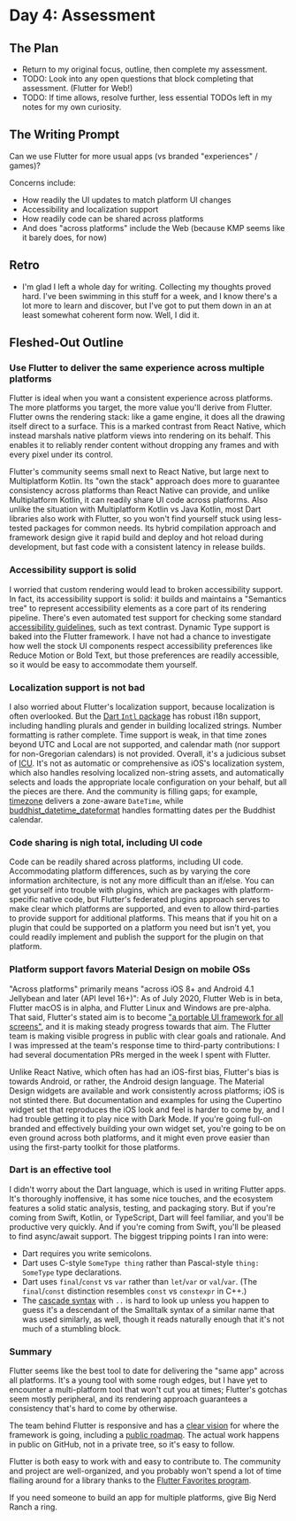# Day 4: Assessment
## The Plan
- Return to my original focus, outline, then complete my assessment.
- TODO: Look into any open questions that block completing that assessment. (Flutter for Web!)
- TODO: If time allows, resolve further, less essential TODOs left in my notes for my own curiosity.

## The Writing Prompt
Can we use Flutter for more usual apps (vs branded "experiences" / games)?

Concerns include:

- How readily the UI updates to match platform UI changes
- Accessibility and localization support
- How readily code can be shared across platforms
- And does "across platforms" include the Web (because KMP seems like it barely does, for now)

## Retro
- I'm glad I left a whole day for writing. Collecting my thoughts proved hard. I've been swimming in this stuff for a week, and I know there's a lot more to learn and discover, but I've got to put them down in an at least somewhat coherent form now. Well, I did it.

## Fleshed-Out Outline

### Use Flutter to deliver the same experience across multiple platforms
Flutter is ideal when you want a consistent experience across platforms.
The more platforms you target, the more value you'll derive from Flutter.
Flutter owns the rendering stack: like a game engine, it does all the drawing itself direct to a surface.
This is a marked contrast from React Native, which instead marshals native platform views into rendering on its behalf.
This enables it to reliably render content without dropping any frames and with every pixel under its control.

Flutter's community seems small next to React Native, but large next to Multiplatform Kotlin.
Its "own the stack" approach does more to guarantee consistency across platforms than React Native can provide, and unlike Multiplatform Kotlin, it can readily share UI code across platforms.
Also unlike the situation with Multiplatform Kotlin vs Java Kotlin, most Dart libraries also work with Flutter, so you won't find yourself stuck using less-tested packages for common needs.
Its hybrid compilation approach and framework design give it rapid build and deploy and hot reload during development, but fast code with a consistent latency in release builds.

### Accessibility support is solid
I worried that custom rendering would lead to broken accessibility support.
In fact, its accessibility support is solid: it builds and maintains a "Semantics tree" to represent accessibility elements as a core part of its rendering pipeline.
There's even automated test support for checking some standard [accessibility guidelines](https://api.flutter.dev/flutter/flutter_test/AccessibilityGuideline-class.html#autolink-31819), such as text contrast.
Dynamic Type support is baked into the Flutter framework.
I have not had a chance to investigate how well the stock UI components respect accessibility preferences like Reduce Motion or Bold Text, but those preferences are readily accessible, so it would be easy to accommodate them yourself.

### Localization support is not bad
I also worried about Flutter's localization support, because localization is often overlooked.
But the [Dart `Intl` package](https://pub.dev/packages/intl) has robust i18n support, including handling plurals and gender in building localized strings. Number formatting is rather complete.
Time support is weak, in that time zones beyond UTC and Local are not supported, and calendar math (nor support for non-Gregorian calendars) is not provided.
Overall, it's a judicious subset of [ICU](http://userguide.icu-project.org/i18n).
It's not as automatic or comprehensive as iOS's localization system, which also handles resolving localized non-string assets, and automatically selects and loads the appropriate locale configuration on your behalf, but all the pieces are there.
And the community is filling gaps; for example, [timezone](https://pub.dev/packages/timezone) delivers a zone-aware `DateTime`, while [buddhist_datetime_dateformat](https://pub.dev/packages/buddhist_datetime_dateformat) handles formatting dates per the Buddhist calendar.

### Code sharing is nigh total, including UI code
Code can be readily shared across platforms, including UI code.
Accommodating platform differences, such as by varying the core information architecture, is not any more difficult than an if/else.
You can get yourself into trouble with plugins, which are packages with platform-specific native code, but Flutter's federated plugins approach serves to make clear which platforms are supported, and even to allow third-parties to provide support for additional platforms.
This means that if you hit on a plugin that could be supported on a platform you need but isn't yet, you could readily implement and publish the support for the plugin on that platform.

### Platform support favors Material Design on mobile OSs
"Across platforms" primarily means "across iOS 8+ and Android 4.1 Jellybean and later (API level 16+)":
As of July 2020, Flutter Web is in beta, Flutter macOS is in alpha, and Flutter Linux and Windows are pre-alpha.
That said, Flutter's stated aim is to become ["a portable UI framework for all screens"](https://developers.googleblog.com/2019/05/Flutter-io19.html), and it is making steady progress towards that aim.
The Flutter team is making visible progress in public with clear goals and rationale.
And I was impressed at the team's response time to third-party contributions:
I had several documentation PRs merged in the week I spent with Flutter.

Unlike React Native, which often has had an iOS-first bias, Flutter's bias is towards Android, or rather, the Android design language.
The Material Design widgets are available and work consistently across platforms; iOS is not stinted there.
But documentation and examples for using the Cupertino widget set that reproduces the iOS look and feel is harder to come by, and I had trouble getting it to play nice with Dark Mode.
If you're going full-on branded and effectively building your own widget set, you're going to be on even ground across both platforms, and it might even prove easier than using the first-party toolkit for those platforms.

### Dart is an effective tool
I didn't worry about the Dart language, which is used in writing Flutter apps.
It's thoroughly inoffensive, it has some nice touches, and the ecosystem features a solid static analysis, testing, and packaging story.
But if you're coming from Swift, Kotlin, or TypeScript, Dart will feel familiar, and you'll be productive very quickly.
And if you're coming from Swift, you'll be pleased to find async/await support.
The biggest tripping points I ran into were:

- Dart requires you write semicolons.
- Dart uses C-style `SomeType thing` rather than Pascal-style `thing: SomeType` type declarations.
- Dart uses `final`/`const` vs `var` rather than `let`/`var` or `val`/`var`. (The `final`/`const` distinction resembles `const` vs `constexpr` in C++.)
- The [cascade syntax](https://dart.dev/guides/language/language-tour#cascade-notation-) with `..` is hard to look up unless you happen to guess it's a descendant of the Smalltalk syntax of a similar name that was used similarly, as well, though it reads naturally enough that it's not much of a stumbling block.

### Summary
Flutter seems like the best tool to date for delivering the "same app" across all platforms. It's a young tool with some rough edges, but I have yet to encounter a multi-platform tool that won't cut you at times; Flutter's gotchas seem mostly peripheral, and its rendering approach guarantees a consistency that's hard to come by otherwise.

The team behind Flutter is responsive and has a [clear vision](https://github.com/flutter/flutter/wiki/Values) for where the framework is going, including a [public roadmap](https://github.com/flutter/flutter/wiki/Roadmap). The actual work happens in public on GitHub, not in a private tree, so it's easy to follow.

Flutter is both easy to work with and easy to contribute to. The community and project are well-organized, and you probably won't spend a lot of time flailing around for a library thanks to the [Flutter Favorites program](https://flutter.dev/docs/development/packages-and-plugins/favorites).

If you need someone to build an app for multiple platforms, give Big Nerd Ranch a ring.
